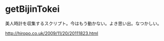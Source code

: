 getBijinTokei
=============

美人時計を収集するスクリプト。今はもう動かない。よき思い出。なつかしい。

http://hiropo.co.uk/2009/11/20/20111823.html
